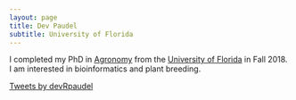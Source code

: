```yaml
---
layout: page
title: Dev Paudel
subtitle: University of Florida
---
```

I completed my PhD in [Agronomy](http://agronomy.ifas.ufl.edu/) from the [University of Florida](http://www.ufl.edu/) in Fall 2018. I am interested in bioinformatics and plant breeding.

<a class="twitter-timeline" data-width="420" href="https://twitter.com/devRpaudel?ref_src=twsrc%5Etfw">Tweets by devRpaudel</a> <script async src="https://platform.twitter.com/widgets.js" charset="utf-8"></script>
